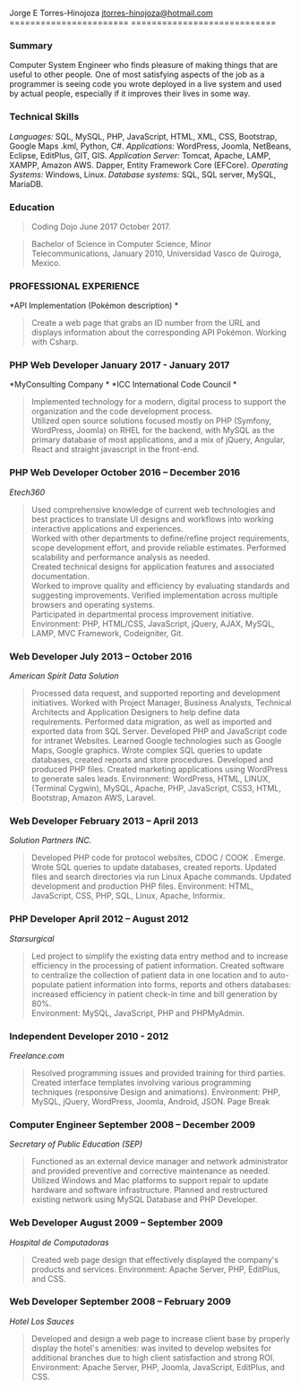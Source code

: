 Jorge E Torres-Hinojoza				jtorres-hinojoza@hotmail.com
=======================				============================		


### Summary  ###
Computer System Engineer who finds pleasure of making things that are useful to other people. One of most satisfying aspects of the job as a programmer is seeing code you wrote deployed in a live system and used by actual people, especially if it improves their lives in some way. 
 
 
### Technical Skills ###  
*Languages:*  SQL, MySQL, PHP, JavaScript, HTML, XML, CSS, Bootstrap, Google Maps .kml,   Python, C#. 
*Applications:* WordPress, Joomla, NetBeans, Eclipse, EditPlus, GIT, GIS. 
*Application Server:* Tomcat, Apache, LAMP, XAMPP, Amazon AWS. Dapper, Entity Framework Core (EFCore). 
*Operating Systems:* Windows, Linux. 
*Database systems:* SQL, SQL server, MySQL, MariaDB. 
 
 
 
### Education  ###
>Coding Dojo                                                                              June 2017       October 2017.

>Bachelor of Science in Computer Science, Minor Telecommunications, January 2010, Universidad Vasco de Quiroga, Mexico. 
 
 
### PROFESSIONAL EXPERIENCE ###
 
*API Implementation (Pokémon description)  *
>Create a web page that grabs an ID number from the URL and displays information about the corresponding API Pokémon. Working with Csharp.
 
 
 
 
 
 
 
 
 
### PHP Web Developer                                                              January 2017 - January 2017 ###
*MyConsulting Company *
*ICC International Code Council *
>Implemented technology for a modern, digital process to support the organization and the code development process.  
Utilized open source solutions focused mostly on PHP (Symfony, WordPress, Joomla) on RHEL for the backend, with MySQL as the primary database of most applications, and a mix of jQuery, Angular, React and straight javascript in the front-end. 
 
### PHP Web Developer        October 2016 – December 2016 ###
*Etech360*
>Used comprehensive knowledge of current web technologies and best practices to translate UI designs and workflows into working interactive applications and experiences.  
Worked with other departments to define/refine project requirements, scope development effort, and provide reliable estimates. 
Performed scalability and performance analysis as needed.  
Created technical designs for application features and associated documentation.  
Worked to improve quality and efficiency by evaluating standards and suggesting improvements. 
Verified implementation across multiple browsers and operating systems.  
Participated in departmental process improvement initiative.  
Environment: PHP, HTML/CSS, JavaScript, jQuery, AJAX, MySQL, LAMP, MVC Framework, Codeigniter, Git.  
 
### Web Developer                                                                                  July 2013 – October 2016 ###
*American Spirit Data Solution*
>Processed data request, and supported reporting and development initiatives. 
Worked with Project Manager, Business Analysts, Technical Architects and Application Designers to help define data requirements. 
Performed data migration, as well as imported and exported data from SQL Server. 
Developed PHP and JavaScript code for intranet Websites. 
Learned Google technologies such as Google Maps, Google graphics. 
Wrote complex SQL queries to update databases, created reports and store procedures. 
Developed and produced PHP files. 
Created marketing applications using WordPress to generate sales leads. 
Environment: WordPress, HTML, LINUX, (Terminal Cygwin), MySQL, Apache, PHP, JavaScript, CSS3, HTML, Bootstrap, Amazon AWS, Laravel. 
 
### Web Developer                                                                                  February 2013 – April 2013 ###
*Solution Partners INC.* 
>Developed PHP code for protocol websites, CDOC / COOK . Emerge. 
Wrote SQL queries to update databases, created reports. 
Updated files and search directories via run Linux Apache commands. 
Updated development and production PHP files. 
Environment: HTML, JavaScript, CSS, PHP, SQL, Linux, Apache, Informix. 
 
### PHP Developer April 2012 – August 2012 ###
*Starsurgical*                                                                                              
>Led project to simplify the existing data entry method and to increase efficiency in the processing of patient information. 
Created software to centralize the collection of patient data in one location and to auto-populate patient information into forms, reports and others databases: increased efficiency in patient check-in time and bill generation by 80%.   
Environment: MySQL, JavaScript, PHP and PHPMyAdmin. 
 
### Independent Developer                                                                                          2010 - 2012 ###
*Freelance.com* 
>Resolved programming issues and provided training for third parties. 
Created interface templates involving various programming techniques (responsive Design and animations). 
Environment: PHP, MySQL, jQuery, WordPress, Joomla, Android, JSON. 
Page Break
 
 
### Computer Engineer                                                     September 2008 – December 2009 ###
*Secretary of Public Education (SEP)* 
>Functioned as an external device manager and network administrator and provided preventive and corrective maintenance as needed. 
Utilized Windows and Mac platforms to support repair to update hardware and software infrastructure. 
Planned and restructured existing network using MySQL Database and PHP Developer. 
 
### Web Developer                                                                August 2009 – September 2009 ###
*Hospital de Computadoras* 
>Created web page design that effectively displayed the company's products and services. 
 Environment: Apache Server, PHP, EditPlus, and CSS. 
 
### Web Developer                                                             September 2008 – February 2009 ###
*Hotel Los Sauces*
>Developed and design a web page to increase client base by properly display the hotel's amenities: was invited to develop websites for additional branches due to high client satisfaction and strong ROI.  
Environment: Apache Server, PHP, Joomla, JavaScript, EditPlus, and CSS. 